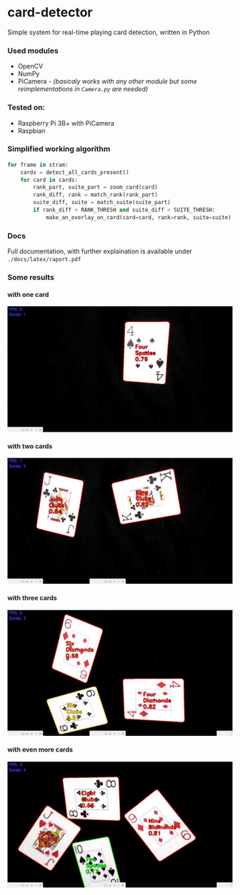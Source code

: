 # card-detector

Simple system for real-time playing card detection, written in Python

### Used modules

- OpenCV
- NumPy
- PiCamera - *(basicaly works with any other module but some reimplementations in `Camera.py` are needed)*

### Tested on:

- Raspberry Pi 3B+ with PiCamera
- Raspbian

### Simplified working algorithm

```python
for frame in stram:
    cards = detect_all_cards_present()
    for card in cards:
        rank_part, suite_part = zoom_card(card)
        rank_diff, rank = match_rank(rank_part)
        suite_diff, suite = match_suite(suite_part)
        if rank_diff < RANK_THRESH and suite_diff < SUITE_THRESH:
            make_an_overlay_on_card(card=card, rank=rank, suite=suite)
```

### Docs

Full documentation, with further explaination is available under `./docs/latex/raport.pdf`

### Some results

#### with one card

![res1](docs/images/one_1.png)

#### with two cards

![res2](docs/images/two_1.png)

#### with three cards

![res3](docs/images/three_1.png)

#### with even more cards

![res4](docs/images/three_2.png)